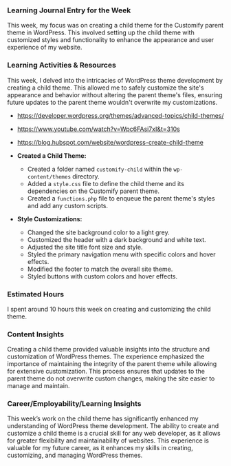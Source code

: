 ### Learning Journal Entry for the Week

This week, my focus was on creating a child theme for the Customify parent theme in WordPress. This involved setting up the child theme with customized styles and functionality to enhance the appearance and user experience of my website.

### Learning Activities & Resources

This week, I delved into the intricacies of WordPress theme development by creating a child theme. This allowed me to safely customize the site's appearance and behavior without altering the parent theme's files, ensuring future updates to the parent theme wouldn't overwrite my customizations.

- https://developer.wordpress.org/themes/advanced-topics/child-themes/
- https://www.youtube.com/watch?v=Wpc6FAsi7xI&t=310s
- https://blog.hubspot.com/website/wordpress-create-child-theme

- **Created a Child Theme:** 
  - Created a folder named `customify-child` within the `wp-content/themes` directory.
  - Added a `style.css` file to define the child theme and its dependencies on the Customify parent theme.
  - Created a `functions.php` file to enqueue the parent theme's styles and add any custom scripts.

- **Style Customizations:**
  - Changed the site background color to a light grey.
  - Customized the header with a dark background and white text.
  - Adjusted the site title font size and style.
  - Styled the primary navigation menu with specific colors and hover effects.
  - Modified the footer to match the overall site theme.
  - Styled buttons with custom colors and hover effects.


### Estimated Hours

I spent around 10 hours this week on creating and customizing the child theme.

### Content Insights

Creating a child theme provided valuable insights into the structure and customization of WordPress themes. The experience emphasized the importance of maintaining the integrity of the parent theme while allowing for extensive customization. This process ensures that updates to the parent theme do not overwrite custom changes, making the site easier to manage and maintain.

### Career/Employability/Learning Insights

This week’s work on the child theme has significantly enhanced my understanding of WordPress theme development. The ability to create and customize a child theme is a crucial skill for any web developer, as it allows for greater flexibility and maintainability of websites. This experience is valuable for my future career, as it enhances my skills in creating, customizing, and managing WordPress themes. 

